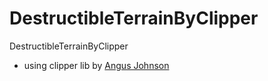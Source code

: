 # DestructibleTerrainByClipper
 DestructibleTerrainByClipper
 
 * using clipper lib by [Angus Johnson](http://www.angusj.com/delphi/clipper.php)
